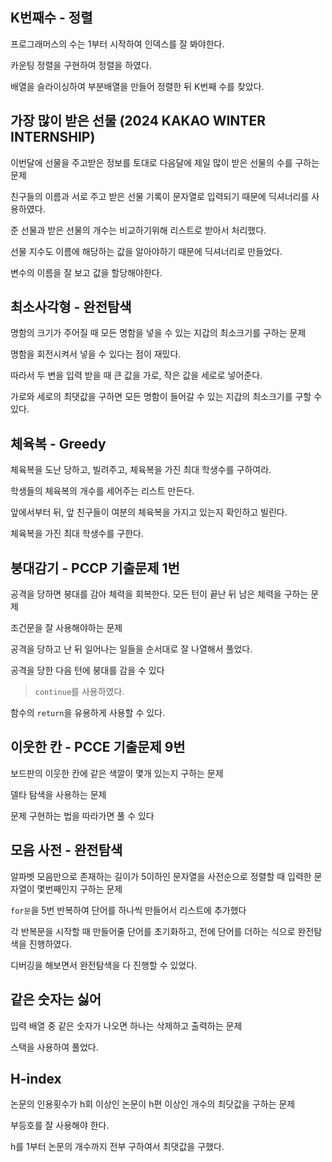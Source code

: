 ## K번째수 - 정렬

프로그래머스의 수는 1부터 시작하여 인덱스를 잘 봐야한다.

카운팅 정렬을 구현하여 정렬을 하였다.

배열을 슬라이싱하여 부분배열을 만들어 정렬한 뒤 K번째 수를 찾았다.

## 가장 많이 받은 선물 (2024 KAKAO WINTER INTERNSHIP)

이번달에 선물을 주고받은 정보를 토대로 다음달에 제일 많이 받은 선물의 수를 구하는 문제

친구들의 이름과 서로 주고 받은 선물 기록이 문자열로 입력되기 때문에 딕셔너리를 사용하였다.

준 선물과 받은 선물의 개수는 비교하기위해 리스트로 받아서 처리했다.

선물 지수도 이름에 해당하는 값을 알아야하기 때문에 딕셔너리로 만들었다.

변수의 이름을 잘 보고 값을 할당해야한다.

## 최소사각형 - 완전탐색

명함의 크기가 주어질 때 모든 명함을 넣을 수 있는 지갑의 최소크기를 구하는 문제

명함을 회전시켜서 넣을 수 있다는 점이 재밌다.

따라서 두 변을 입력 받을 때 큰 값을 가로, 작은 값을 세로로 넣어준다.

가로와 세로의 최댓값을 구하면 모든 명함이 들어갈 수 있는 지갑의 최소크기를 구할 수 있다.

## 체육복 - Greedy

체육복을 도난 당하고, 빌려주고, 체육복을 가진 최대 학생수를 구하여라.

학생들의 체육복의 개수를 세어주는 리스트 만든다.

앞에서부터 뒤, 앞 친구들이 여분의 체육복을 가지고 있는지 확인하고 빌린다.

체육복을 가진 최대 학생수를 구한다.

## 붕대감기 - PCCP 기출문제 1번

공격을 당하면 붕대를 감아 체력을 회복한다. 모든 턴이 끝난 뒤 남은 체력을 구하는 문제

조건문을 잘 사용해야하는 문제

공격을 당하고 난 뒤 일어나는 일들을 순서대로 잘 나열해서 풀었다.

공격을 당한 다음 턴에 붕대를 감을 수 있다

> `continue`를 사용하였다.

함수의 `return`을 유용하게 사용할 수 있다.

## 이웃한 칸 - PCCE 기출문제 9번

보드판의 이웃한 칸에 같은 색깔이 몇개 있는지 구하는 문제

델타 탐색을 사용하는 문제

문제 구현하는 법을 따라가면 풀 수 있다

## 모음 사전 - 완전탐색

알파벳 모음만으로 존재하는 길이가 5이하인 문자열을 사전순으로 정렬할 때 입력한 문자열이 몇번째인지 구하는 문제

`for문`을 5번 반복하여 단어를 하나씩 만들어서 리스트에 추가했다

각 반복문을 시작할 때 만들어줄 단어를 초기화하고, 전에 단어를 더하는 식으로 완전탐색을 진행하였다.

디버깅을 해보면서 완전탐색을 다 진행할 수 있었다.

## 같은 숫자는 싫어

입력 배열 중 같은 숫자가 나오면 하나는 삭제하고 출력하는 문제

스택을 사용하여 풀었다.

## H-index

논문의 인용횟수가 h회 이상인 논문이 h편 이상인 개수의 최닷값을 구하는 문제

부등호를 잘 사용해야 한다.

h를 1부터 논문의 개수까지 전부 구하여서 최댓값을 구했다.
